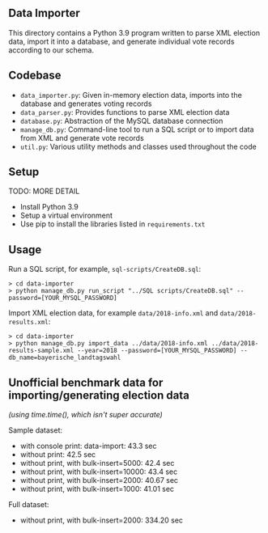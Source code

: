 ## Data Importer
This directory contains a Python 3.9 program written to parse XML election data, import it into a database, and generate individual vote records according to our schema.

## Codebase
- `data_importer.py`: Given in-memory election data, imports into the database and generates voting records
- `data_parser.py`: Provides functions to parse XML election data
- `database.py`: Abstraction of the MySQL database connection
- `manage_db.py`: Command-line tool to run a SQL script or to import data from XML and generate vote records
- `util.py`: Various utility methods and classes used throughout the code

## Setup
TODO: MORE DETAIL
- Install Python 3.9
- Setup a virtual environment
- Use pip to install the libraries listed in `requirements.txt`

## Usage
Run a SQL script, for example, `sql-scripts/CreateDB.sql`:
```
> cd data-importer
> python manage_db.py run_script "../SQL scripts/CreateDB.sql" --password=[YOUR_MYSQL_PASSWORD]
```

Import XML election data, for example `data/2018-info.xml` and `data/2018-results.xml`:
```
> cd data-importer
> python manage_db.py import_data ../data/2018-info.xml ../data/2018-results-sample.xml --year=2018 --password=[YOUR_MYSQL_PASSWORD] --db_name=bayerische_landtagswahl
```

## Unofficial benchmark data for importing/generating election data
*(using time.time(), which isn't super accurate)*

Sample dataset:
- with console print: data-import: 43.3 sec
- without print: 42.5 sec
- without print, with bulk-insert=5000: 42.4 sec
- without print, with bulk-insert=10000: 43.4 sec
- without print, with bulk-insert=2000: 40.67 sec
- without print, with bulk-insert=1000: 41.01 sec

Full dataset:
- without print, with bulk-insert=2000: 334.20 sec

